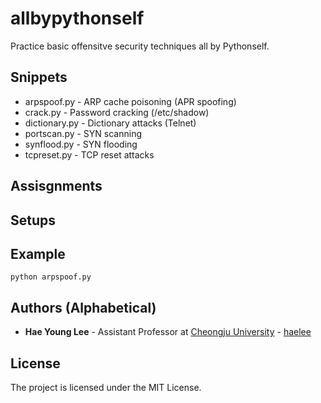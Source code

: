 # allbypythonself

Practice basic offensitve security techniques all by Pythonself.

## Snippets

* arpspoof.py - ARP cache poisoning (APR spoofing)
* crack.py - Password cracking (/etc/shadow)
* dictionary.py - Dictionary attacks (Telnet)
* portscan.py - SYN scanning
* synflood.py - SYN flooding
* tcpreset.py - TCP reset attacks

## Assisgnments

## Setups

## Example

```
python arpspoof.py
```

## Authors (Alphabetical)

* **Hae Young Lee** - Assistant Professor at [Cheongju University](https://www.cju.ac.kr) - [haelee](https://github.com/haelee)

## License

The project is licensed under the MIT License.
